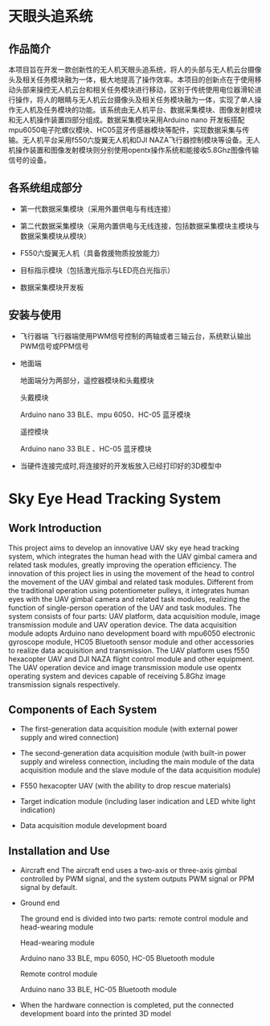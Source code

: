 # 天眼头追系统
## 作品简介
本项目旨在开发一款创新性的无人机天眼头追系统，将人的头部与无人机云台摄像头及相关任务模块融为一体，极大地提高了操作效率。本项目的创新点在于使用移动头部来操控无人机云台和相关任务模块进行移动，区别于传统使用电位器滑轮进行操作，将人的眼睛与无人机云台摄像头及相关任务模块融为一体，实现了单人操作无人机及任务模块的功能。该系统由无人机平台、数据采集模块、图像发射模块和无人机操作装置四部分组成。数据采集模块采用Arduino nano 开发板搭配mpu6050电子陀螺仪模块、HC05蓝牙传感器模块等配件，实现数据采集与传输。无人机平台采用f550六旋翼无人机和DJI NAZA飞行器控制模块等设备。无人机操作装置和图像发射模块则分别使用opentx操作系统和能接收5.8Ghz图像传输信号的设备。


## 各系统组成部分
- 第一代数据采集模块（采用外置供电与有线连接）
  



- 第二代数据采集模块（采用内置供电与无线连接，包括数据采集模块主模块与数据采集模块从模块）
 
 
 
- F550六旋翼无人机（具备救援物质投放能力）
 


 
- 目标指示模块（包括激光指示与LED亮白光指示）
 
 

- 数据采集模块开发板
 
## 安装与使用

- 飞行器端
  飞行器端使用PWM信号控制的两轴或者三轴云台，系统默认输出PWM信号或PPM信号

  
- 地面端

  地面端分为两部分，遥控器模块和头戴模块

  头戴模块

  Arduino nano 33 BLE、mpu 6050、HC-05 蓝牙模块

  遥控模块

  Arduino nano 33 BLE 、HC-05 蓝牙模块


- 当硬件连接完成时,将连接好的开发板放入已经打印好的3D模型中

## 




# Sky Eye Head Tracking System
## Work Introduction
This project aims to develop an innovative UAV sky eye head tracking system, which integrates the human head with the UAV gimbal camera and related task modules, greatly improving the operation efficiency. The innovation of this project lies in using the movement of the head to control the movement of the UAV gimbal and related task modules. Different from the traditional operation using potentiometer pulleys, it integrates human eyes with the UAV gimbal camera and related task modules, realizing the function of single-person operation of the UAV and task modules. The system consists of four parts: UAV platform, data acquisition module, image transmission module and UAV operation device. The data acquisition module adopts Arduino nano development board with mpu6050 electronic gyroscope module, HC05 Bluetooth sensor module and other accessories to realize data acquisition and transmission. The UAV platform uses f550 hexacopter UAV and DJI NAZA flight control module and other equipment. The UAV operation device and image transmission module use opentx operating system and devices capable of receiving 5.8Ghz image transmission signals respectively.


## Components of Each System
- The first-generation data acquisition module (with external power supply and wired connection)
  



- The second-generation data acquisition module (with built-in power supply and wireless connection, including the main module of the data acquisition module and the slave module of the data acquisition module)
 
 
 
- F550 hexacopter UAV (with the ability to drop rescue materials)
 


 
- Target indication module (including laser indication and LED white light indication)
 
 

- Data acquisition module development board
 
## Installation and Use

- Aircraft end
  The aircraft end uses a two-axis or three-axis gimbal controlled by PWM signal, and the system outputs PWM signal or PPM signal by default.

  
- Ground end

  The ground end is divided into two parts: remote control module and head-wearing module

  Head-wearing module

  Arduino nano 33 BLE, mpu 6050, HC-05 Bluetooth module

  Remote control module

  Arduino nano 33 BLE, HC-05 Bluetooth module


- When the hardware connection is completed, put the connected development board into the printed 3D model
